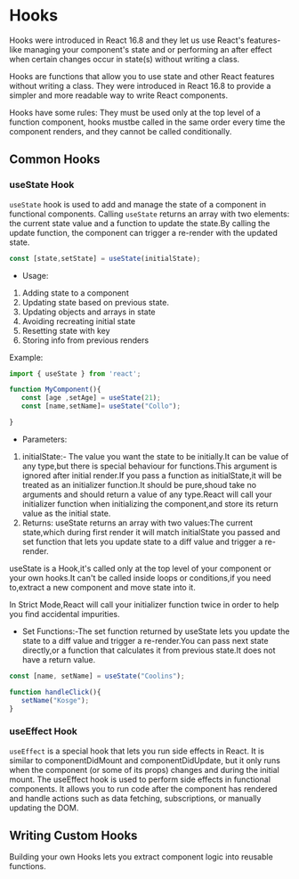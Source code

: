 # Hooks

Hooks were introduced in React 16.8 and they let us use React's features-like managing your component's state and or performing an after effect when certain changes occur in state(s) without writing a class.

Hooks are functions that allow you to use state and other React features without writing a class. They were introduced in React 16.8 to provide a simpler and more readable way to write React components.

Hooks have some rules: They must be used only at the top level of a function component, hooks mustbe called in the same order every time the component renders, and they cannot be called conditionally.

## Common Hooks

### useState Hook

`useState` hook is used to add and manage the state of a component in functional components. Calling `useState` returns an array with two elements: the current state value and a function to update the state.By calling the update function, the component can trigger a re-render with the updated state.

```js
const [state,setState] = useState(initialState);
```

- Usage:

1. Adding state to a component
2. Updating state based on previous state.
3. Updating objects and arrays in state
4. Avoiding recreating initial state
5. Resetting state with key
6. Storing info from previous renders

Example:

```js
import { useState } from 'react';

function MyComponent(){
   const [age ,setAge] = useState(21);
   const [name,setName]= useState("Collo");

}
```

- Parameters:

1. initialState:- The value you want the state to be initially.It can be value of any type,but there is special behaviour for functions.This argument is ignored after initial render.If you pass a function as initialState,it will be treated as an initializer function.It should be pure,shoud take no arguments and should return a value of any type.React will call your initializer function when initializing the component,and store its return value as the initial state.
2. Returns: useState returns an array with two values:The current state,which during first render it will match initialState you passed and set function that lets you update state to a diff value and trigger a re-render.

useState is a Hook,it's called only at the top level of your component or your own hooks.It can't be called inside loops or conditions,if you need to,extract a new component and move state into it.

In Strict Mode,React will call your initializer function twice in order to help you find accidental impurities.

- Set Functions:-The set function returned by useState lets you update the state to a diff value and trigger a re-render.You can pass next state directly,or a function that calculates it from previous state.It does not have a return value.

```js
const [name, setName] = useState("Coolins");

function handleClick(){
   setName("Kosge");
}
```

### useEffect Hook

`useEffect` is a special hook that lets you run side effects in React. It is similar to componentDidMount and componentDidUpdate, but it only runs when the component (or some of its props) changes and during the initial mount.
The useEffect hook is used to perform side effects in functional components. It allows you to run code after the component has rendered and handle actions such as data fetching, subscriptions, or manually updating the DOM.

## Writing Custom Hooks

Building your own Hooks lets you extract component logic into reusable functions.
